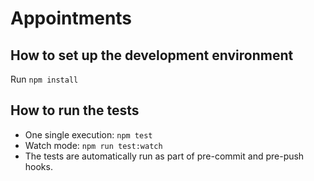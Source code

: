 # Appointments

## How to set up the development environment
Run `npm install`


## How to run the tests
* One single execution: `npm test`
* Watch mode: `npm run test:watch`
* The tests are automatically run as part of pre-commit and pre-push hooks.